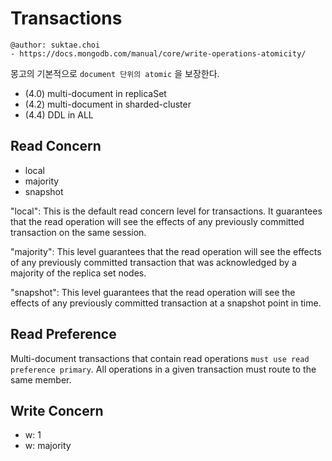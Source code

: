 # Transactions

```
@author: suktae.choi
- https://docs.mongodb.com/manual/core/write-operations-atomicity/
```

몽고의 기본적으로 `document 단위의 atomic` 을 보장한다.

- (4.0) multi-document in replicaSet
- (4.2) multi-document in sharded-cluster
- (4.4) DDL in ALL 

## Read Concern
- local
- majority
- snapshot

"local": This is the default read concern level for transactions. It guarantees that the read operation will see the effects of any previously committed transaction on the same session.

"majority": This level guarantees that the read operation will see the effects of any previously committed transaction that was acknowledged by a majority of the replica set nodes.

"snapshot": This level guarantees that the read operation will see the effects of any previously committed transaction at a snapshot point in time.

## Read Preference
Multi-document transactions that contain read operations `must use read preference primary`. All operations in a given transaction must route to the same member.

## Write Concern
- w: 1
- w: majority
